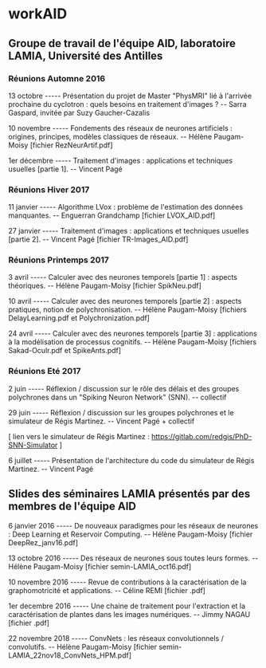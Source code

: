 # workAID

## Groupe de travail de l'équipe AID, laboratoire LAMIA, Université des Antilles

### Réunions Automne 2016
13 octobre ----- Présentation du projet de Master "PhysMRI" lié à l'arrivée prochaine du cyclotron : quels besoins en traitement d'images ? -- Sarra Gaspard, invitée par Suzy Gaucher-Cazalis

10 novembre ----- Fondements des réseaux de neurones artificiels : origines, principes, modèles classiques de réseaux. -- Hélène Paugam-Moisy   [fichier RezNeurArtif.pdf]

1er décembre ----- Traitement d'images : applications et techniques usuelles [partie 1]. -- Vincent Pagé

### Réunions Hiver 2017

11 janvier ----- Algorithme LVox : problème de l'estimation des données manquantes. -- Enguerran Grandchamp    [fichier LVOX_AID.pdf]

27 janvier ----- Traitement d'images : applications et techniques usuelles [partie 2]. -- Vincent Pagé    [fichier TR-Images_AID.pdf]

### Réunions Printemps 2017

3 avril ----- Calculer avec des neurones temporels [partie 1] : aspects théoriques. --  Hélène Paugam-Moisy   [fichier SpikNeu.pdf]

10 avril ----- Calculer avec des neurones temporels [partie 2] : aspects pratiques, notion de polychronisation. --  Hélène Paugam-Moisy   [fichiers DelayLearning.pdf et Polychronization.pdf]

24 avril ----- Calculer avec des neurones temporels [partie 3] : applications à la modélisation de processus cognitifs. --  Hélène Paugam-Moisy   [fichiers Sakad-Oculr.pdf et SpikeAnts.pdf]


### Réunions Eté 2017

2 juin ----- Réflexion / discussion sur le rôle des délais et des groupes polychrones dans un "Spiking Neuron Network" (SNN). -- collectif

29 juin ----- Réflexion / discussion sur les groupes polychrones et le simulateur de Régis Martinez. -- Vincent Pagé + collectif

[ lien vers le simulateur de Régis Martinez : https://gitlab.com/redgis/PhD-SNN-Simulator ]

6 juillet ----- Présentation de l'architecture du code du simulateur de Régis Martinez. -- Vincent Pagé


## Slides des séminaires LAMIA présentés par des membres de l'équipe AID

6 janvier 2016 ----- De nouveaux paradigmes pour les réseaux de neurones : Deep Learning et Reservoir Computing. -- Hélène Paugam-Moisy   [fichier DeepRez_janv16.pdf]

13 octobre 2016 ----- Des réseaux de neurones sous toutes leurs formes. -- Hélène Paugam-Moisy   [fichier semin-LAMIA_oct16.pdf]

10 novembre 2016 ----- Revue de contributions à la caractérisation de la graphomotricité et applications. -- Céline REMI    [fichier .pdf]

1er decembre 2016 ----- Une chaine de traitement pour l'extraction et la caractérisation de plantes dans les images numériques. -- Jimmy NAGAU    [fichier .pdf]

22 novembre 2018 ----- ConvNets :  les réseaux convolutionnels / convolutifs. -- Hélène Paugam-Moisy   [fichier semin-LAMIA_22nov18_ConvNets_HPM.pdf]
